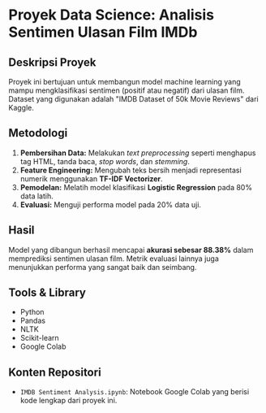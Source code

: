 # Proyek Data Science: Analisis Sentimen Ulasan Film IMDb

## Deskripsi Proyek
Proyek ini bertujuan untuk membangun model machine learning yang mampu mengklasifikasi sentimen (positif atau negatif) dari ulasan film. Dataset yang digunakan adalah "IMDB Dataset of 50k Movie Reviews" dari Kaggle.

## Metodologi
1.  **Pembersihan Data:** Melakukan *text preprocessing* seperti menghapus tag HTML, tanda baca, *stop words*, dan *stemming*.
2.  **Feature Engineering:** Mengubah teks bersih menjadi representasi numerik menggunakan **TF-IDF Vectorizer**.
3.  **Pemodelan:** Melatih model klasifikasi **Logistic Regression** pada 80% data latih.
4.  **Evaluasi:** Menguji performa model pada 20% data uji.

## Hasil
Model yang dibangun berhasil mencapai **akurasi sebesar 88.38%** dalam memprediksi sentimen ulasan film. Metrik evaluasi lainnya juga menunjukkan performa yang sangat baik dan seimbang.

## Tools & Library
* Python
* Pandas
* NLTK
* Scikit-learn
* Google Colab

## Konten Repositori
* `IMDB Sentiment Analysis.ipynb`: Notebook Google Colab yang berisi kode lengkap dari proyek ini.
